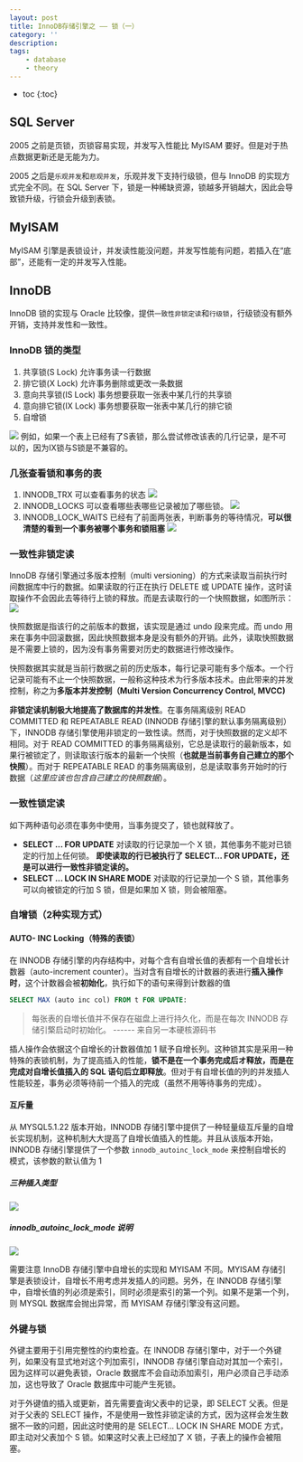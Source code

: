 ```yaml
---
layout: post
title: InnoDB存储引擎之 —— 锁（一）
category: ''
description: 
tags:
    - database
    - theory
---
```


* toc
{:toc}

## SQL Server
2005 之前是页锁，页锁容易实现，并发写入性能比 MyISAM 要好。但是对于热点数据更新还是无能为力。

2005 之后是`乐观并发`和`悲观并发`，乐观并发下支持行级锁，但与 InnoDB 的实现方式完全不同。在 SQL Server 下，锁是一种稀缺资源，锁越多开销越大，因此会导致锁升级，行锁会升级到表锁。

## MyISAM
MyISAM 引擎是表锁设计，并发读性能没问题，并发写性能有问题，若插入在“底部”，还能有一定的并发写入性能。

## InnoDB
InnoDB 锁的实现与 Oracle 比较像，提供`一致性非锁定读`和`行级锁`，行级锁没有额外开销，支持并发性和一致性。

### InnoDB 锁的类型
1. 共享锁(S Lock)
    允许事务读一行数据
2. 排它锁(X Lock)
    允许事务删除或更改一条数据
3. 意向共享锁(IS Lock)
    事务想要获取一张表中某几行的共享锁
4. 意向排它锁(IX Lock)
    事务想要获取一张表中某几行的排它锁
5. 自增锁

![](/img/2019-07-20-074233.png)
例如，如果一个表上已经有了S表锁，那么尝试修改该表的几行记录，是不可以的，因为IX锁与S锁是不兼容的。

### 几张查看锁和事务的表
1. INNODB_TRX
    可以查看事务的状态
    ![](/img/2019-07-20-074836.png)
2. INNODB_LOCKS
    可以查看哪些表哪些记录被加了哪些锁。
    ![](/img/2019-07-20-074941.png)
3. INNODB_LOCK_WAITS
    已经有了前面两张表，判断事务的等待情况，**可以很清楚的看到一个事务被哪个事务和锁阻塞**
    ![](/img/2019-07-20-075100.png)

### 一致性非锁定读
InnoDB 存储引擎通过多版本控制（multi versioning）的方式来读取当前执行时间数据库中行的数据。如果读取的行正在执行 DELETE 或 UPDATE 操作，这时读取操作不会因此去等待行上锁的释放。而是去读取行的一个快照数据，如图所示：
![](/img/2019-07-20-075600.png)

快照数据是指该行的之前版本的数据，该实现是通过 undo 段来完成。而 undo 用来在事务中回滚数据，因此快照数据本身是没有额外的开销。此外，读取快照数据是不需要上锁的，因为没有事务需要对历史的数据进行修改操作。

快照数据其实就是当前行数据之前的历史版本，每行记录可能有多个版本。一个行记录可能有不止一个快照数据，一般称这种技术为行多版本技术。由此带来的并发控制，称之为**多版本并发控制（Multi Version Concurrency Control, MVCC)**

**非锁定读机制极大地提高了数据库的并发性**。在事务隔离级别 READ COMMITTED 和 REPEATABLE READ (INNODB 存储引擎的默认事务隔离级别）下，INNODB 存储引擎使用非锁定的一致性读。然而，对于快照数据的定义却不相同。对于 READ COMMITTED 的事务隔离级别，它总是读取行的最新版本，如果行被锁定了，则读取该行版本的最新一个快照（**也就是当前事务自己建立的那个快照**）。而对于 REPEATABLE READ 的事务隔离级别，总是读取事务开始时的行数据（*这里应该也包含自己建立的快照数据*）。

### 一致性锁定读

如下两种语句必须在事务中使用，当事务提交了，锁也就释放了。

* **SELECT ... FOR UPDATE**
对读取的行记录加一个 X 锁，其他事务不能对已锁定的行加上任何锁。
**即使读取的行已被执行了 SELECT… FOR UPDATE，还是可以进行一致性非锁定读的。**
* **SELECT ... LOCK IN SHARE MODE**
    对读取的行记录加一个 S 锁，其他事务可以向被锁定的行加 S 锁，但是如果加 X 锁，则会被阻塞。

### 自增锁（2种实现方式）

#### AUTO- INC Locking（特殊的表锁）
在 INNODB 存储引擎的内存结构中，对每个含有自增长值的表都有一个自增长计数器（auto-increment counter）。当对含有自增长的计数器的表进行**插入操作时**，这个计数器会被**初始化**，执行如下的语句来得到计数器的值

```sql
SELECT MAX (auto inc col) FROM t FOR UPDATE:
```
> 每张表的自増长值并不保存在磁盘上进行持久化，而是在每次 INNODB 存储引檠启动时初始化。
> ------ 来自另一本硬核源码书

插人操作会依据这个自增长的计数器值加 1 赋予自增长列。这种锁其实是采用一种特殊的表锁机制，为了提高插入的性能，**锁不是在一个事务完成后オ释放，而是在完成对自增长值插入的 SQL 语句后立即释放**。但对于有自增长值的列的并发插人性能较差，事务必须等待前一个插入的完成（虽然不用等待事务的完成）。

#### 互斥量

从 MYSQL5.1.22 版本开始，INNODB 存储引擎中提供了一种轻量级互斥量的自增长实现机制，这种机制大大提高了自增长值插入的性能。并且从该版本开始，INNODB 存储引擎提供了一个参数 `innodb_autoinc_lock_mode` 来控制自增长的模式，该参数的默认值为 1

##### 三种插入类型

![](/img/2019-07-20-084854.png)

##### innodb_autoinc_lock_mode 说明

![](/img/2019-07-20-085106.png)

需要注意 InnoDB 存储引擎中自增长的实现和 MYISAM 不同。MYISAM 存储引擎是表锁设计，自增长不用考虑并发插人的问题。另外，在 INNODB 存储引擎中，自增长值的列必须是索引，同时必须是索引的第一个列。如果不是第一个列，则 MYSQL 数据库会抛出异常，而 MYISAM 存储引擎没有这问题。

### 外键与锁

外键主要用于引用完整性的约束检査。在 INNODB 存储引擎中，对于一个外键列，如果没有显式地对这个列加索引，INNODB 存储引擎自动对其加一个索引，因为这样可以避免表锁，Oracle 数据库不会自动添加索引，用户必须自己手动添加，这也导致了 Oracle 数据库中可能产生死锁。

对于外键值的插入或更新，首先需要査询父表中的记录，即 SELECT 父表。但是对于父表的 SELECT 操作，不是使用一致性非锁定读的方式，因为这样会发生数据不一致的问题，因此这时使用的是 SELECT… LOCK IN SHARE MODE 方式，即主动对父表加个 S 锁。如果这时父表上已经加了 X 锁，子表上的操作会被阻塞。